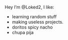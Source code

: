 Hey I’m @Loked2, I like:
- learning random stuff
- making useless projects.
- doritos spicy nacho
- chupa pija
